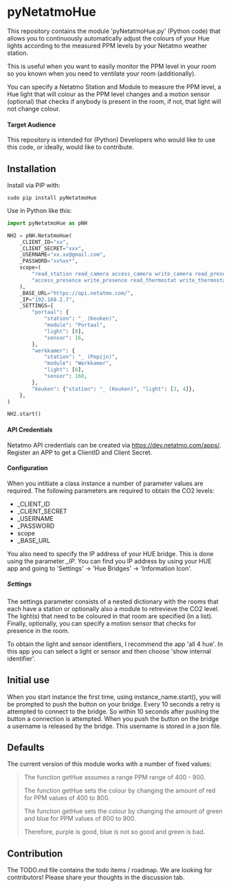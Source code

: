# pyNetatmoHue

This repository contains the module 'pyNetatmoHue.py' (Python code) that allows you to continuously automatically adjust the colours of your Hue lights according to the measured PPM levels by your Netatmo weather station. 

This is useful when you want to easily monitor the PPM level in your room so you known when you need to ventilate your room (additionally). 

You can specify a Netatmo Station and Module to measure the PPM level, a Hue light that will colour as the PPM level changes and a motion sensor (optional) that checks if anybody is present in the room, if not, that light will not change colour. 

#### Target Audience
This repository is intended for (Python) Developers who would like to use this code, or ideally, would like to contribute.


## Installation

Install via PIP with:

    sudo pip install pyNetatmoHue

Use in Python like this:

```python
import pyNetatmoHue as pNH

NH2 = pNH.NetatmoHue(
    _CLIENT_ID="xx",
    _CLIENT_SECRET="xxx",
    _USERNAME="xx.xx@gmail.com",
    _PASSWORD="xx%xx*",
    scope=(
        "read_station read_camera access_camera write_camera read_presence "
        "access_presence write_presence read_thermostat write_thermostat"
    ),
    _BASE_URL="https://api.netatmo.com/",
    _IP="192.168.2.7",
    _SETTINGS={
        "portaal": {
            "station": "_ (Keuken)",
            "module": "Portaal",
            "light": [8],
            "sensor": 16,
        },
        "werkkamer": {
            "station": "_ (Pepijn)",
            "module": "Werkkamer",
            "light": [6],
            "sensor": 160,
        },
        "keuken": {"station": "_ (Keuken)", "light": [3, 4]},
    },
)

NH2.start()
```

#### API Credentials

Netatmo API credentials can be created via https://dev.netatmo.com/apps/. Register an APP to get a ClientID and Client Secret. 

#### Configuration

When you intitiate a class instance a number of parameter values are required. The following parameters are required to obtain the CO2 levels:
* _CLIENT_ID
* _CLIENT_SECRET
* _USERNAME     
* _PASSWORD   
* scope
* _BASE_URL

You also need to specify the IP address of your HUE bridge. This is done using the parameter *_IP*. You can find you IP address by using your HUE app and going to 'Settings' -> 'Hue Bridges' -> 'Information Icon'.

##### Settings 
The settings parameter consists of a nested dictionary with the rooms that each have a station or optionally also a module to retrevieve the CO2 level. The light(s) that need to be coloured in that room are specified (in a list). Finally, optionally, you can specify a motion sensor that checks for presence in the room. 

To obtain the light and sensor identifiers, I recommend the app 'all 4 hue'. In this app you can select a light or sensor and then choose 'show internal identifier'.

## Initial use
When you start instance the first time, using instance_name.start(), you will be prompted to push the button on your bridge. Every 10 seconds a retry is attempted to connect to the bridge. So within 10 seconds after pushing the button a connection is attempted. 
When you push the button on the bridge a username is released by the bridge. This username is stored in a json file. 

        
## Defaults        
The current version of this module works with a number of fixed values:

> The function getHue assumes a range PPM range of 400 - 900.
>  
> The function getHue sets the colour by changing the amount of red for PPM values of 400 to 800.
> 
> The function getHue sets the colour by changing the amount of green and blue for PPM values of 800 to 900.
> 
> Therefore, purple is good, blue is not so good and green is bad.

## Contribution
The TODO.md file contains the todo items / roadmap. We are looking for contributors! Please share your thoughts in the discussion tab.
